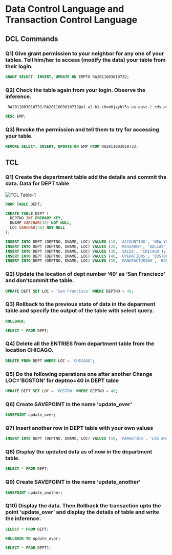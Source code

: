 # Data Control Language and Transaction Control Language

## DCL Commands

### Q1) Give grant permission to your neighbor for any one of your tables. Tell him/her to access (modify the data) your table from their login.

``` sql
GRANT SELECT, INSERT, UPDATE ON EMPTO RA2011003010732;
```

### Q2) Check the table again from your login. Observe the inference.

``` sql
 RA2011003010732/RA2011003010732@a1-a2-b1.c0vm8jxyhl5s.us-east-2.rds.amazonaws.com:1521/orcl
```

``` sql
DESC EMP;
```
### Q3) Revoke the permission and tell them to try for accessing your table.

``` sql
REVOKE SELECT, INSERT, UPDATE ON EMP FROM RA2011003010732;
```

## TCL

### Q1) Create the department table add the details and commit the data. Data for DEPT table
![TCL Table-1](https://user-images.githubusercontent.com/69889418/221097302-33d3fe54-ef30-4550-9e3d-5f033ea5977f.png)
``` sql
DROP TABLE DEPT;
```

``` sql
CREATE TABLE DEPT (
  DEPTNO INT PRIMARY KEY,
  DNAME VARCHAR(30) NOT NULL,
  LOC VARCHAR(30) NOT NULL
);

INSERT INTO DEPT (DEPTNO, DNAME, LOC) VALUES (10, 'ACCOUNTING', 'NEW YORK');
INSERT INTO DEPT (DEPTNO, DNAME, LOC) VALUES (20, 'RESEARCH', 'DALLAS');
INSERT INTO DEPT (DEPTNO, DNAME, LOC) VALUES (30, 'SALES', 'CHICAGO');
INSERT INTO DEPT (DEPTNO, DNAME, LOC) VALUES (40, 'OPERATIONS', 'BOSTON');
INSERT INTO DEPT (DEPTNO, DNAME, LOC) VALUES (50, 'MANUFACTURING', 'BOSTON');

```

### Q2) Update the location of dept number ‘40’ as ‘San Francisco’ and don’tcommit the table.

``` sql
UPDATE DEPT SET LOC = 'San Francisco' WHERE DEPTNO = 40;
```

### Q3) Rollback to the previous state of data in the deparment table and specify the output of the table with select query.
```SQL
ROLLBACK;
```
```SQL
SELECT * FROM DEPT;
```

### Q4) Delete all the ENTRIES from department table from the location CHICAGO.
```SQL
DELETE FROM DEPT WHERE LOC = 'CHICAGO';
```

### Q5) Do the following operations one after another Change LOC=’BOSTON’ for deptno=40 in DEPT table
```SQL
UPDATE DEPT SET LOC = 'BOSTON' WHERE DEPTNO = 40;
```
### Q6) Create SAVEPOINT in the name ‘update_over’
```SQL
SAVEPOINT update_over;
```
### Q7) Insert another row in DEPT table with your own values
```SQL
INSERT INTO DEPT (DEPTNO, DNAME, LOC) VALUES (50, 'MARKETING', 'LOS ANGELES');
```
### Q8) Display the updated data as of now in the department table.
```SQL
SELECT * FROM DEPT;
```
### Q9) Create SAVEPOINT in the name ‘update_another’
```SQL
SAVEPOINT update_another;
```

### Q10) Display the data. Then Rollback the transaction upto the point ‘update_over’ and display the details of table and write the inference.
```SQL
SELECT * FROM DEPT;
```
```SQL
ROLLBACK TO update_over;
```
```SQL
SELECT * FROM DEPT1;
